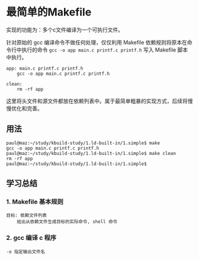 # 最简单的Makefile

实现的功能为：多个c文件编译为一个可执行文件。

针对原始的 gcc 编译命令不做任何处理，仅仅利用 Makefile 依赖规则将原本在命令行中执行的命令 `gcc -o app main.c printf.c printf.h` 写入 Makefile 脚本中执行。

```
app: main.c printf.c printf.h
	gcc -o app main.c printf.c printf.h

clean:
	rm -rf app
```

这里将头文件和源文件都放在依赖列表中。属于最简单粗暴的实现方式，后续将慢慢优化和完善。

## 用法

```
paul@maz:~/study/kbuild-study/1.ld-built-in/1.simple$ make
gcc -o app main.c printf.c printf.h
paul@maz:~/study/kbuild-study/1.ld-built-in/1.simple$ make clean
rm -rf app
paul@maz:~/study/kbuild-study/1.ld-built-in/1.simple$
```

## 学习总结

### 1. Makefile 基本规则

```
目标: 依赖文件列表
    给出从依赖文件生成目标的实际命令, shell 命令
```

### 2. gcc 编译 c 程序

```
-o 指定输出文件名
```
